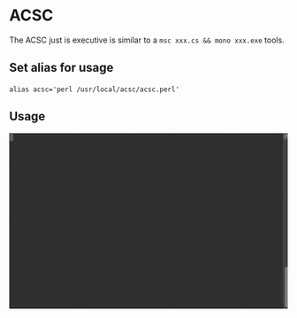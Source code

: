 # ACSC

The ACSC just is executive is similar to a `msc xxx.cs && mono xxx.exe` tools.

## Set alias for usage

```
alias acsc='perl /usr/local/acsc/acsc.perl'
```

## Usage

![](https://github.com/HaoDaWang/ACSC/blob/master/doc/demo.gif)
